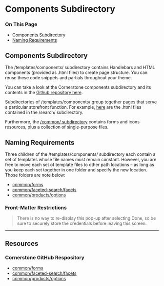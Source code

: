 <h1>Components Subdirectory</h1>
<div class="otp" id="no-index">
	<h3> On This Page </h3>
	<ul>
		<li><a href="#components_components-subdirectory">Components Subdirectory</a></li>
    <li><a href="#components_naming-requirements">Naming Requirements</a></li>
	</ul>
</div>

<a href='#components_components-subdirectory' aria-hidden='true' class='block-anchor'  id='components_components-subdirectory'><i aria-hidden='true' class='linkify icon'></i></a>

## Components Subdirectory

The <span class="fp">/templates/components/</span> subdirectory contains Handlebars and HTML components (provided as <span class="fn">.html</span> files) to create page structure. You can reuse these code snippets and partials throughout your theme.

You can take a look at the Cornerstone components subdirectory and its contents in the [Github repository here](https://github.com/bigcommerce/cornerstone/tree/master/templates/components).

Subdirectories of <span class="fp">/templates/components/</span> group together pages that serve a particular storefront function. For example, [here](https://github.com/bigcommerce/cornerstone/tree/master/templates/components/search) are the <span class="fn">.html</span> files contained in the <span class="fp">/search/</span> subdirectory.

Furthermore, the <a href="https://github.com/bigcommerce/cornerstone/tree/master/templates/components/common"><span class="fp">/common/</span> subdirectory</a> contains forms and icons resources, plus a collection of single-purpose files.

<a href='#components_naming-requirements' aria-hidden='true' class='block-anchor'  id='components_naming-requirements'><i aria-hidden='true' class='linkify icon'></i></a>

## Naming Requirements

Three children of the <span class="fp">/templates/components/</span> subdirectory each contain a set of templates whose file names must remain constant. However, you are free to move each set of template files to other path locations – as long as you keep each set together in one folder and specify the new location. Those folders are note below:

* [common/forms](https://github.com/bigcommerce/cornerstone/tree/master/templates/components/common/forms)
* [common/faceted-search/facets](https://github.com/bigcommerce/cornerstone/tree/master/templates/components/faceted-search/facets)
* [common/products/options](https://github.com/bigcommerce/cornerstone/tree/master/templates/components/products/options)

<div class="HubBlock--callout">
<div class="CalloutBlock--warning">
<div class="HubBlock-content">
    
<!-- theme: warning -->

###  Front-Matter Restrictions
> There is no way to re-display this pop-up after selecting Done, so be sure to securely store the credentials before leaving this screen.

</div>
</div>
</div>

---

## Resources
### Cornerstone GitHub Respository
* [common/forms](https://github.com/bigcommerce/cornerstone/tree/master/templates/components/common/forms)
* [common/faceted-search/facets](https://github.com/bigcommerce/cornerstone/tree/master/templates/components/faceted-search/facets)
* [common/products/options](https://github.com/bigcommerce/cornerstone/tree/master/templates/components/products/options)

